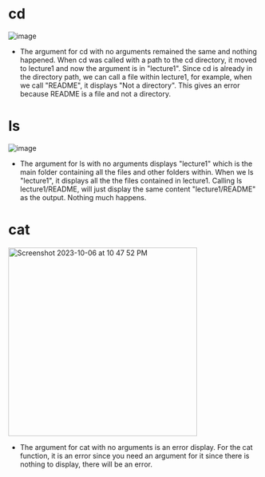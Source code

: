 # cd
![image](https://github.com/jasmine-le29/cse15l-lab-reports/assets/116687332/e696aef1-eabb-4f50-b6f6-005ed31e36ed)

- The argument for cd with no arguments remained the same and nothing happened. When cd was called with a path to the cd directory, it moved to lecture1 and now the argument is in "lecture1". Since cd is already in the directory path, we can call a file within lecture1, for example, when we call "README", it displays "Not a directory". This gives an error because README is a file and not a directory.

# ls
![image](https://github.com/jasmine-le29/cse15l-lab-reports/assets/116687332/246e6273-6a97-4c70-b7d7-ad7242c14720)

- The argument for ls with no arguments displays "lecture1" which is the main folder containing all the files and other folders within. When we ls "lecture1", it displays all the the files contained in lecture1. Calling ls lecture1/README, will just display the same content "lecture1/README" as the output. Nothing much happens.

# cat
<img width="378" alt="Screenshot 2023-10-06 at 10 47 52 PM" src="https://github.com/jasmine-le29/cse15l-lab-reports/assets/116687332/73fd7ab3-b57e-4648-9893-d4b0160eac30">

- The argument for cat with no arguments is an error display. For the cat function, it is an error since you need an argument for it since there is nothing to display, there will be an error. 
